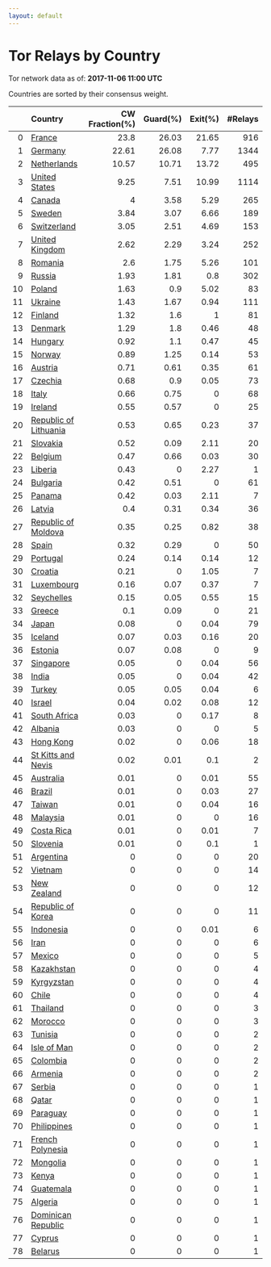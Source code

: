 ```yaml
---
layout: default
---
```



# Tor Relays by Country

Tor network data as of: **2017-11-06 11:00 UTC**

Countries are sorted by their consensus weight.

|    | Country                                                                  |   CW Fraction(%) |   Guard(%) |   Exit(%) |   #Relays |
|---:|:-------------------------------------------------------------------------|-----------------:|-----------:|----------:|----------:|
|  0 | [France](https://atlas.torproject.org/#search/country:fr)                |            23.8  |      26.03 |     21.65 |       916 |
|  1 | [Germany](https://atlas.torproject.org/#search/country:de)               |            22.61 |      26.08 |      7.77 |      1344 |
|  2 | [Netherlands](https://atlas.torproject.org/#search/country:nl)           |            10.57 |      10.71 |     13.72 |       495 |
|  3 | [United States](https://atlas.torproject.org/#search/country:us)         |             9.25 |       7.51 |     10.99 |      1114 |
|  4 | [Canada](https://atlas.torproject.org/#search/country:ca)                |             4    |       3.58 |      5.29 |       265 |
|  5 | [Sweden](https://atlas.torproject.org/#search/country:se)                |             3.84 |       3.07 |      6.66 |       189 |
|  6 | [Switzerland](https://atlas.torproject.org/#search/country:ch)           |             3.05 |       2.51 |      4.69 |       153 |
|  7 | [United Kingdom](https://atlas.torproject.org/#search/country:gb)        |             2.62 |       2.29 |      3.24 |       252 |
|  8 | [Romania](https://atlas.torproject.org/#search/country:ro)               |             2.6  |       1.75 |      5.26 |       101 |
|  9 | [Russia](https://atlas.torproject.org/#search/country:ru)                |             1.93 |       1.81 |      0.8  |       302 |
| 10 | [Poland](https://atlas.torproject.org/#search/country:pl)                |             1.63 |       0.9  |      5.02 |        83 |
| 11 | [Ukraine](https://atlas.torproject.org/#search/country:ua)               |             1.43 |       1.67 |      0.94 |       111 |
| 12 | [Finland](https://atlas.torproject.org/#search/country:fi)               |             1.32 |       1.6  |      1    |        81 |
| 13 | [Denmark](https://atlas.torproject.org/#search/country:dk)               |             1.29 |       1.8  |      0.46 |        48 |
| 14 | [Hungary](https://atlas.torproject.org/#search/country:hu)               |             0.92 |       1.1  |      0.47 |        45 |
| 15 | [Norway](https://atlas.torproject.org/#search/country:no)                |             0.89 |       1.25 |      0.14 |        53 |
| 16 | [Austria](https://atlas.torproject.org/#search/country:at)               |             0.71 |       0.61 |      0.35 |        61 |
| 17 | [Czechia](https://atlas.torproject.org/#search/country:cz)               |             0.68 |       0.9  |      0.05 |        73 |
| 18 | [Italy](https://atlas.torproject.org/#search/country:it)                 |             0.66 |       0.75 |      0    |        68 |
| 19 | [Ireland](https://atlas.torproject.org/#search/country:ie)               |             0.55 |       0.57 |      0    |        25 |
| 20 | [Republic of Lithuania](https://atlas.torproject.org/#search/country:lt) |             0.53 |       0.65 |      0.23 |        37 |
| 21 | [Slovakia](https://atlas.torproject.org/#search/country:sk)              |             0.52 |       0.09 |      2.11 |        20 |
| 22 | [Belgium](https://atlas.torproject.org/#search/country:be)               |             0.47 |       0.66 |      0.03 |        30 |
| 23 | [Liberia](https://atlas.torproject.org/#search/country:lr)               |             0.43 |       0    |      2.27 |         1 |
| 24 | [Bulgaria](https://atlas.torproject.org/#search/country:bg)              |             0.42 |       0.51 |      0    |        61 |
| 25 | [Panama](https://atlas.torproject.org/#search/country:pa)                |             0.42 |       0.03 |      2.11 |         7 |
| 26 | [Latvia](https://atlas.torproject.org/#search/country:lv)                |             0.4  |       0.31 |      0.34 |        36 |
| 27 | [Republic of Moldova](https://atlas.torproject.org/#search/country:md)   |             0.35 |       0.25 |      0.82 |        38 |
| 28 | [Spain](https://atlas.torproject.org/#search/country:es)                 |             0.32 |       0.29 |      0    |        50 |
| 29 | [Portugal](https://atlas.torproject.org/#search/country:pt)              |             0.24 |       0.14 |      0.14 |        12 |
| 30 | [Croatia](https://atlas.torproject.org/#search/country:hr)               |             0.21 |       0    |      1.05 |         7 |
| 31 | [Luxembourg](https://atlas.torproject.org/#search/country:lu)            |             0.16 |       0.07 |      0.37 |         7 |
| 32 | [Seychelles](https://atlas.torproject.org/#search/country:sc)            |             0.15 |       0.05 |      0.55 |        15 |
| 33 | [Greece](https://atlas.torproject.org/#search/country:gr)                |             0.1  |       0.09 |      0    |        21 |
| 34 | [Japan](https://atlas.torproject.org/#search/country:jp)                 |             0.08 |       0    |      0.04 |        79 |
| 35 | [Iceland](https://atlas.torproject.org/#search/country:is)               |             0.07 |       0.03 |      0.16 |        20 |
| 36 | [Estonia](https://atlas.torproject.org/#search/country:ee)               |             0.07 |       0.08 |      0    |         9 |
| 37 | [Singapore](https://atlas.torproject.org/#search/country:sg)             |             0.05 |       0    |      0.04 |        56 |
| 38 | [India](https://atlas.torproject.org/#search/country:in)                 |             0.05 |       0    |      0.04 |        42 |
| 39 | [Turkey](https://atlas.torproject.org/#search/country:tr)                |             0.05 |       0.05 |      0.04 |         6 |
| 40 | [Israel](https://atlas.torproject.org/#search/country:il)                |             0.04 |       0.02 |      0.08 |        12 |
| 41 | [South Africa](https://atlas.torproject.org/#search/country:za)          |             0.03 |       0    |      0.17 |         8 |
| 42 | [Albania](https://atlas.torproject.org/#search/country:al)               |             0.03 |       0    |      0    |         5 |
| 43 | [Hong Kong](https://atlas.torproject.org/#search/country:hk)             |             0.02 |       0    |      0.06 |        18 |
| 44 | [St Kitts and Nevis](https://atlas.torproject.org/#search/country:kn)    |             0.02 |       0.01 |      0.1  |         2 |
| 45 | [Australia](https://atlas.torproject.org/#search/country:au)             |             0.01 |       0    |      0.01 |        55 |
| 46 | [Brazil](https://atlas.torproject.org/#search/country:br)                |             0.01 |       0    |      0.03 |        27 |
| 47 | [Taiwan](https://atlas.torproject.org/#search/country:tw)                |             0.01 |       0    |      0.04 |        16 |
| 48 | [Malaysia](https://atlas.torproject.org/#search/country:my)              |             0.01 |       0    |      0    |        16 |
| 49 | [Costa Rica](https://atlas.torproject.org/#search/country:cr)            |             0.01 |       0    |      0.01 |         7 |
| 50 | [Slovenia](https://atlas.torproject.org/#search/country:si)              |             0.01 |       0    |      0.1  |         1 |
| 51 | [Argentina](https://atlas.torproject.org/#search/country:ar)             |             0    |       0    |      0    |        20 |
| 52 | [Vietnam](https://atlas.torproject.org/#search/country:vn)               |             0    |       0    |      0    |        14 |
| 53 | [New Zealand](https://atlas.torproject.org/#search/country:nz)           |             0    |       0    |      0    |        12 |
| 54 | [Republic of Korea](https://atlas.torproject.org/#search/country:kr)     |             0    |       0    |      0    |        11 |
| 55 | [Indonesia](https://atlas.torproject.org/#search/country:id)             |             0    |       0    |      0.01 |         6 |
| 56 | [Iran](https://atlas.torproject.org/#search/country:ir)                  |             0    |       0    |      0    |         6 |
| 57 | [Mexico](https://atlas.torproject.org/#search/country:mx)                |             0    |       0    |      0    |         5 |
| 58 | [Kazakhstan](https://atlas.torproject.org/#search/country:kz)            |             0    |       0    |      0    |         4 |
| 59 | [Kyrgyzstan](https://atlas.torproject.org/#search/country:kg)            |             0    |       0    |      0    |         4 |
| 60 | [Chile](https://atlas.torproject.org/#search/country:cl)                 |             0    |       0    |      0    |         4 |
| 61 | [Thailand](https://atlas.torproject.org/#search/country:th)              |             0    |       0    |      0    |         3 |
| 62 | [Morocco](https://atlas.torproject.org/#search/country:ma)               |             0    |       0    |      0    |         3 |
| 63 | [Tunisia](https://atlas.torproject.org/#search/country:tn)               |             0    |       0    |      0    |         2 |
| 64 | [Isle of Man](https://atlas.torproject.org/#search/country:im)           |             0    |       0    |      0    |         2 |
| 65 | [Colombia](https://atlas.torproject.org/#search/country:co)              |             0    |       0    |      0    |         2 |
| 66 | [Armenia](https://atlas.torproject.org/#search/country:am)               |             0    |       0    |      0    |         2 |
| 67 | [Serbia](https://atlas.torproject.org/#search/country:rs)                |             0    |       0    |      0    |         1 |
| 68 | [Qatar](https://atlas.torproject.org/#search/country:qa)                 |             0    |       0    |      0    |         1 |
| 69 | [Paraguay](https://atlas.torproject.org/#search/country:py)              |             0    |       0    |      0    |         1 |
| 70 | [Philippines](https://atlas.torproject.org/#search/country:ph)           |             0    |       0    |      0    |         1 |
| 71 | [French Polynesia](https://atlas.torproject.org/#search/country:pf)      |             0    |       0    |      0    |         1 |
| 72 | [Mongolia](https://atlas.torproject.org/#search/country:mn)              |             0    |       0    |      0    |         1 |
| 73 | [Kenya](https://atlas.torproject.org/#search/country:ke)                 |             0    |       0    |      0    |         1 |
| 74 | [Guatemala](https://atlas.torproject.org/#search/country:gt)             |             0    |       0    |      0    |         1 |
| 75 | [Algeria](https://atlas.torproject.org/#search/country:dz)               |             0    |       0    |      0    |         1 |
| 76 | [Dominican Republic](https://atlas.torproject.org/#search/country:do)    |             0    |       0    |      0    |         1 |
| 77 | [Cyprus](https://atlas.torproject.org/#search/country:cy)                |             0    |       0    |      0    |         1 |
| 78 | [Belarus](https://atlas.torproject.org/#search/country:by)               |             0    |       0    |      0    |         1 |